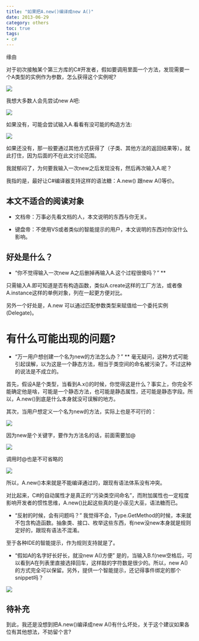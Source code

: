 ```yaml
---
title: "如果把A.new()编译成new A()"
date: 2013-06-29
category: others
toc: true
tags:
- c#
---
```

缘由

对于初次接触某个第三方库的C#开发者，假如要调用里面一个方法，发现需要一个A类型的实例作为参数，怎么获得这个实例呢?

![](http://neutra-blog-images.qiniudn.com/20130629112703.png)

我想大多数人会先尝试new A吧:

![](http://neutra-blog-images.qiniudn.com/20130629170441.png)


如果没有，可能会尝试输入A.看看有没可能的构造方法:

![](http://neutra-blog-images.qiniudn.com/20130629113612.png)


如果还没有，那一般要通过其他方式获得了（子类、其他方法的返回结果等）。就此打住，因为后面的不在此文讨论范围。

我就郁闷了，为何要我输入一次new之后发现没有，然后再次输入A.呢？

我指的是，最好让C#编译器支持这样的语法糖：A.new() 跟new A()等价。

本文不适合的阅读对象
-----

- 文档帝：万事必先看文档的人，本文说明的东西与你无关。

- 键盘帝：不使用VS或者类似的智能提示的用户，本文说明的东西对你没什么影响。

好处是什么？
-----

- “你不觉得输入一次new A之后删掉再输入A.这个过程很傻吗？” **

只需输入A.即可知道是否有构造函数，类似A.create这样的工厂方法，或者像A.instance这样的单例对象，列在一起更方便对比。

另外一个好处是，A.new 可以通过匹配参数类型来赋值给一个委托实例(Delegate)。

# 有什么可能出现的问题?

- “万一用户想创建一个名为new的方法怎么办？” **
毫无疑问，这种方式可能引起误解，以为这是一个静态方法，相当于类空间的命名被污染了。不过这种的说法是不成立的。

首先，假设A是个类型，当看到A.x()的时候，你觉得这是什么？事实上，你完全不能确定他是啥，可能是一个静态方法，也可能是静态属性，还可能是静态字段。所以，A.new()到底是什么本身就没可误解的地方。

其次，当用户想定义一个名为new的方法，实际上也是不可行的：

![](http://neutra-blog-images.qiniudn.com/20130629131742.png)

因为new是个关键字，要作为方法名的话，前面需要加@

![](http://neutra-blog-images.qiniudn.com/20130629131946.png)

调用时@也是不可省略的

![](http://neutra-blog-images.qiniudn.com/20130629132202.png)

所以，A.new()本来就是不能编译通过的，跟现有语法体系没有冲突。

对比起来，C#的自动属性才是真正的“污染类空间命名”，而附加属性也一定程度影响开发者的惯性思维，A.new()比起这些真的是小巫见大巫，语法糖而已。

- “反射的时候，会有问题吗？”
我觉得不会，Type.GetMethod的时候，本来就不包含构造函数。抽象类、接口、枚举这些东西，有new没new本身就是规则定好的，跟现有语法不混淆。

至于各种IDE的智能提示，作为规则支持就是了。

- “假如A的名字好长好长，就没new A()方便”
是的，当输入B.f(new空格后，可以看到A在列表里直接选择回车，这样敲的字符数是很少的。所以，new A()的方式完全可以保留。另外，提供一个智能提示，还记得事件绑定的那个snippet吗？

![](http://neutra-blog-images.qiniudn.com/20130629134400.png)

待补充
---

到此，我还是没想到把A.new()编译成new A()有什么坏处，关于这个建议如果各位有其他想法，不妨留个言?